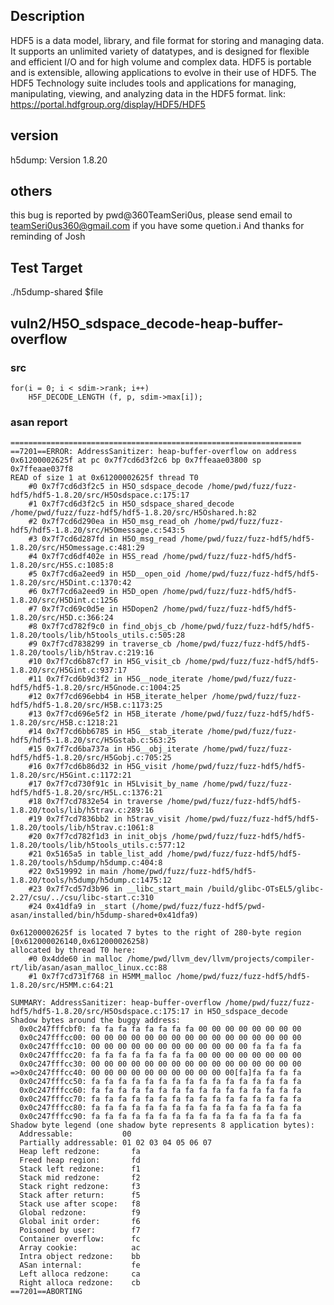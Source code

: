 ## Description
HDF5 is a data model, library, and file format for storing and managing data. It supports an unlimited variety of datatypes, and is designed for flexible and efficient I/O and for high volume and complex data. HDF5 is portable and is extensible, allowing applications to evolve in their use of HDF5. The HDF5 Technology suite includes tools and applications for managing, manipulating, viewing, and analyzing data in the HDF5 format.
link: https://portal.hdfgroup.org/display/HDF5/HDF5
## version
h5dump: Version 1.8.20

## others
this bug is reported by pwd@360TeamSeri0us, 
please send email to  teamSeri0us360@gmail.com if you have some quetion.i
And thanks for reminding of Josh

## Test Target
./h5dump-shared $file

## vuln2/H5O_sdspace_decode-heap-buffer-overflow 
### src
```
for(i = 0; i < sdim->rank; i++)
    H5F_DECODE_LENGTH (f, p, sdim->max[i]);
```
### asan report
```
=================================================================
==7201==ERROR: AddressSanitizer: heap-buffer-overflow on address 0x61200002625f at pc 0x7f7cd6d3f2c6 bp 0x7ffeaae03800 sp 0x7ffeaae037f8
READ of size 1 at 0x61200002625f thread T0
    #0 0x7f7cd6d3f2c5 in H5O_sdspace_decode /home/pwd/fuzz/fuzz-hdf5/hdf5-1.8.20/src/H5Osdspace.c:175:17
    #1 0x7f7cd6d3f2c5 in H5O_sdspace_shared_decode /home/pwd/fuzz/fuzz-hdf5/hdf5-1.8.20/src/H5Oshared.h:82
    #2 0x7f7cd6d290ea in H5O_msg_read_oh /home/pwd/fuzz/fuzz-hdf5/hdf5-1.8.20/src/H5Omessage.c:543:5
    #3 0x7f7cd6d287fd in H5O_msg_read /home/pwd/fuzz/fuzz-hdf5/hdf5-1.8.20/src/H5Omessage.c:481:29
    #4 0x7f7cd6df402e in H5S_read /home/pwd/fuzz/fuzz-hdf5/hdf5-1.8.20/src/H5S.c:1085:8
    #5 0x7f7cd6a2eed9 in H5D__open_oid /home/pwd/fuzz/fuzz-hdf5/hdf5-1.8.20/src/H5Dint.c:1370:42
    #6 0x7f7cd6a2eed9 in H5D_open /home/pwd/fuzz/fuzz-hdf5/hdf5-1.8.20/src/H5Dint.c:1256
    #7 0x7f7cd69c0d5e in H5Dopen2 /home/pwd/fuzz/fuzz-hdf5/hdf5-1.8.20/src/H5D.c:366:24
    #8 0x7f7cd782f9c0 in find_objs_cb /home/pwd/fuzz/fuzz-hdf5/hdf5-1.8.20/tools/lib/h5tools_utils.c:505:28
    #9 0x7f7cd7838299 in traverse_cb /home/pwd/fuzz/fuzz-hdf5/hdf5-1.8.20/tools/lib/h5trav.c:219:16
    #10 0x7f7cd6b87cf7 in H5G_visit_cb /home/pwd/fuzz/fuzz-hdf5/hdf5-1.8.20/src/H5Gint.c:937:17
    #11 0x7f7cd6b9d3f2 in H5G__node_iterate /home/pwd/fuzz/fuzz-hdf5/hdf5-1.8.20/src/H5Gnode.c:1004:25
    #12 0x7f7cd696ebb4 in H5B_iterate_helper /home/pwd/fuzz/fuzz-hdf5/hdf5-1.8.20/src/H5B.c:1173:25
    #13 0x7f7cd696e5f2 in H5B_iterate /home/pwd/fuzz/fuzz-hdf5/hdf5-1.8.20/src/H5B.c:1218:21
    #14 0x7f7cd6bb6785 in H5G__stab_iterate /home/pwd/fuzz/fuzz-hdf5/hdf5-1.8.20/src/H5Gstab.c:563:25
    #15 0x7f7cd6ba737a in H5G__obj_iterate /home/pwd/fuzz/fuzz-hdf5/hdf5-1.8.20/src/H5Gobj.c:705:25
    #16 0x7f7cd6b86d32 in H5G_visit /home/pwd/fuzz/fuzz-hdf5/hdf5-1.8.20/src/H5Gint.c:1172:21
    #17 0x7f7cd730f91c in H5Lvisit_by_name /home/pwd/fuzz/fuzz-hdf5/hdf5-1.8.20/src/H5L.c:1376:21
    #18 0x7f7cd7832e54 in traverse /home/pwd/fuzz/fuzz-hdf5/hdf5-1.8.20/tools/lib/h5trav.c:289:16
    #19 0x7f7cd7836bb2 in h5trav_visit /home/pwd/fuzz/fuzz-hdf5/hdf5-1.8.20/tools/lib/h5trav.c:1061:8
    #20 0x7f7cd782f1d3 in init_objs /home/pwd/fuzz/fuzz-hdf5/hdf5-1.8.20/tools/lib/h5tools_utils.c:577:12
    #21 0x5165a5 in table_list_add /home/pwd/fuzz/fuzz-hdf5/hdf5-1.8.20/tools/h5dump/h5dump.c:404:8
    #22 0x519992 in main /home/pwd/fuzz/fuzz-hdf5/hdf5-1.8.20/tools/h5dump/h5dump.c:1475:12
    #23 0x7f7cd57d3b96 in __libc_start_main /build/glibc-OTsEL5/glibc-2.27/csu/../csu/libc-start.c:310
    #24 0x41dfa9 in _start (/home/pwd/fuzz/fuzz-hdf5/pwd-asan/installed/bin/h5dump-shared+0x41dfa9)

0x61200002625f is located 7 bytes to the right of 280-byte region [0x612000026140,0x612000026258)
allocated by thread T0 here:
    #0 0x4dde60 in malloc /home/pwd/llvm_dev/llvm/projects/compiler-rt/lib/asan/asan_malloc_linux.cc:88
    #1 0x7f7cd731f768 in H5MM_malloc /home/pwd/fuzz/fuzz-hdf5/hdf5-1.8.20/src/H5MM.c:64:21

SUMMARY: AddressSanitizer: heap-buffer-overflow /home/pwd/fuzz/fuzz-hdf5/hdf5-1.8.20/src/H5Osdspace.c:175:17 in H5O_sdspace_decode
Shadow bytes around the buggy address:
  0x0c247fffcbf0: fa fa fa fa fa fa fa fa 00 00 00 00 00 00 00 00
  0x0c247fffcc00: 00 00 00 00 00 00 00 00 00 00 00 00 00 00 00 00
  0x0c247fffcc10: 00 00 00 00 00 00 00 00 00 00 00 00 fa fa fa fa
  0x0c247fffcc20: fa fa fa fa fa fa fa fa 00 00 00 00 00 00 00 00
  0x0c247fffcc30: 00 00 00 00 00 00 00 00 00 00 00 00 00 00 00 00
=>0x0c247fffcc40: 00 00 00 00 00 00 00 00 00 00 00[fa]fa fa fa fa
  0x0c247fffcc50: fa fa fa fa fa fa fa fa fa fa fa fa fa fa fa fa
  0x0c247fffcc60: fa fa fa fa fa fa fa fa fa fa fa fa fa fa fa fa
  0x0c247fffcc70: fa fa fa fa fa fa fa fa fa fa fa fa fa fa fa fa
  0x0c247fffcc80: fa fa fa fa fa fa fa fa fa fa fa fa fa fa fa fa
  0x0c247fffcc90: fa fa fa fa fa fa fa fa fa fa fa fa fa fa fa fa
Shadow byte legend (one shadow byte represents 8 application bytes):
  Addressable:           00
  Partially addressable: 01 02 03 04 05 06 07 
  Heap left redzone:       fa
  Freed heap region:       fd
  Stack left redzone:      f1
  Stack mid redzone:       f2
  Stack right redzone:     f3
  Stack after return:      f5
  Stack use after scope:   f8
  Global redzone:          f9
  Global init order:       f6
  Poisoned by user:        f7
  Container overflow:      fc
  Array cookie:            ac
  Intra object redzone:    bb
  ASan internal:           fe
  Left alloca redzone:     ca
  Right alloca redzone:    cb
==7201==ABORTING

```
